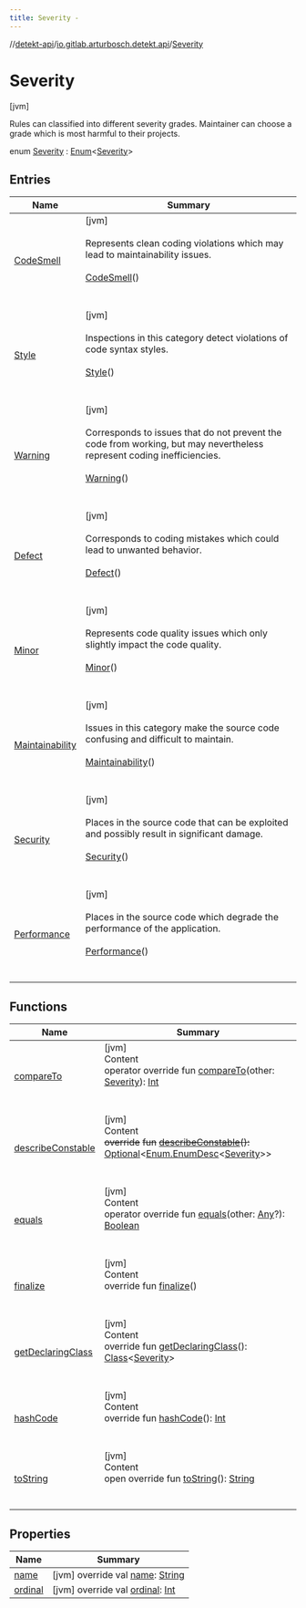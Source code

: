 ```yaml
---
title: Severity -
---
```

//[detekt-api](../../index.md)/[io.gitlab.arturbosch.detekt.api](../index.md)/[Severity](index.md)



# Severity  
 [jvm] 

Rules can classified into different severity grades. Maintainer can choose a grade which is most harmful to their projects.

enum [Severity](index.md) : [Enum](https://kotlinlang.org/api/latest/jvm/stdlib/kotlin/-enum/index.html)<[Severity](index.md)>    


## Entries  
  
|  Name|  Summary| 
|---|---|
| [CodeSmell](-code-smell/index.md)|  [jvm] <br><br>Represents clean coding violations which may lead to maintainability issues.<br><br>[CodeSmell](-code-smell/index.md)()  <br>  <br>   <br>
| [Style](-style/index.md)|  [jvm] <br><br>Inspections in this category detect violations of code syntax styles.<br><br>[Style](-style/index.md)()  <br>  <br>   <br>
| [Warning](-warning/index.md)|  [jvm] <br><br>Corresponds to issues that do not prevent the code from working, but may nevertheless represent coding inefficiencies.<br><br>[Warning](-warning/index.md)()  <br>  <br>   <br>
| [Defect](-defect/index.md)|  [jvm] <br><br>Corresponds to coding mistakes which could lead to unwanted behavior.<br><br>[Defect](-defect/index.md)()  <br>  <br>   <br>
| [Minor](-minor/index.md)|  [jvm] <br><br>Represents code quality issues which only slightly impact the code quality.<br><br>[Minor](-minor/index.md)()  <br>  <br>   <br>
| [Maintainability](-maintainability/index.md)|  [jvm] <br><br>Issues in this category make the source code confusing and difficult to maintain.<br><br>[Maintainability](-maintainability/index.md)()  <br>  <br>   <br>
| [Security](-security/index.md)|  [jvm] <br><br>Places in the source code that can be exploited and possibly result in significant damage.<br><br>[Security](-security/index.md)()  <br>  <br>   <br>
| [Performance](-performance/index.md)|  [jvm] <br><br>Places in the source code which degrade the performance of the application.<br><br>[Performance](-performance/index.md)()  <br>  <br>   <br>


## Functions  
  
|  Name|  Summary| 
|---|---|
| [compareTo](https://kotlinlang.org/api/latest/jvm/stdlib/kotlin/-enum/compare-to.html)| [jvm]  <br>Content  <br>operator override fun [compareTo](https://kotlinlang.org/api/latest/jvm/stdlib/kotlin/-enum/compare-to.html)(other: [Severity](index.md)): [Int](https://kotlinlang.org/api/latest/jvm/stdlib/kotlin/-int/index.html)  <br><br><br>
| [describeConstable](https://kotlinlang.org/api/latest/jvm/stdlib/kotlin/-enum/describe-constable.html)| [jvm]  <br>Content  <br>~~override~~ ~~fun~~ [~~describeConstable~~](https://kotlinlang.org/api/latest/jvm/stdlib/kotlin/-enum/describe-constable.html)~~(~~~~)~~~~:~~ [Optional](https://docs.oracle.com/javase/8/docs/api/java/util/Optional.html)<[Enum.EnumDesc](https://docs.oracle.com/javase/8/docs/api/java/lang/Enum.EnumDesc.html)<[Severity](index.md)>>  <br><br><br>
| [equals](https://kotlinlang.org/api/latest/jvm/stdlib/kotlin/-enum/equals.html)| [jvm]  <br>Content  <br>operator override fun [equals](https://kotlinlang.org/api/latest/jvm/stdlib/kotlin/-enum/equals.html)(other: [Any](https://kotlinlang.org/api/latest/jvm/stdlib/kotlin/-any/index.html)?): [Boolean](https://kotlinlang.org/api/latest/jvm/stdlib/kotlin/-boolean/index.html)  <br><br><br>
| [finalize](https://kotlinlang.org/api/latest/jvm/stdlib/kotlin/-enum/finalize.html)| [jvm]  <br>Content  <br>override fun [finalize](https://kotlinlang.org/api/latest/jvm/stdlib/kotlin/-enum/finalize.html)()  <br><br><br>
| [getDeclaringClass](https://kotlinlang.org/api/latest/jvm/stdlib/kotlin/-enum/get-declaring-class.html)| [jvm]  <br>Content  <br>override fun [getDeclaringClass](https://kotlinlang.org/api/latest/jvm/stdlib/kotlin/-enum/get-declaring-class.html)(): [Class](https://docs.oracle.com/javase/8/docs/api/java/lang/Class.html)<[Severity](index.md)>  <br><br><br>
| [hashCode](https://kotlinlang.org/api/latest/jvm/stdlib/kotlin/-enum/hash-code.html)| [jvm]  <br>Content  <br>override fun [hashCode](https://kotlinlang.org/api/latest/jvm/stdlib/kotlin/-enum/hash-code.html)(): [Int](https://kotlinlang.org/api/latest/jvm/stdlib/kotlin/-int/index.html)  <br><br><br>
| [toString](https://kotlinlang.org/api/latest/jvm/stdlib/kotlin/-enum/to-string.html)| [jvm]  <br>Content  <br>open override fun [toString](https://kotlinlang.org/api/latest/jvm/stdlib/kotlin/-enum/to-string.html)(): [String](https://kotlinlang.org/api/latest/jvm/stdlib/kotlin/-string/index.html)  <br><br><br>


## Properties  
  
|  Name|  Summary| 
|---|---|
| [name](index.md#io.gitlab.arturbosch.detekt.api/Severity/name/#/PointingToDeclaration/)|  [jvm] override val [name](index.md#io.gitlab.arturbosch.detekt.api/Severity/name/#/PointingToDeclaration/): [String](https://kotlinlang.org/api/latest/jvm/stdlib/kotlin/-string/index.html)   <br>
| [ordinal](index.md#io.gitlab.arturbosch.detekt.api/Severity/ordinal/#/PointingToDeclaration/)|  [jvm] override val [ordinal](index.md#io.gitlab.arturbosch.detekt.api/Severity/ordinal/#/PointingToDeclaration/): [Int](https://kotlinlang.org/api/latest/jvm/stdlib/kotlin/-int/index.html)   <br>

